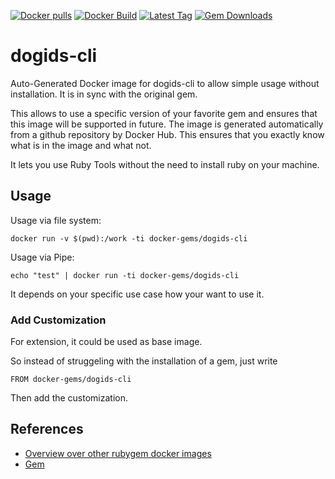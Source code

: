[![Docker pulls](https://img.shields.io/docker/pulls/rubygem/dogids-cli.svg)](https://hub.docker.com/r/rubygem/dogids-cli/)
[![Docker Build](https://img.shields.io/docker/automated/rubygem/dogids-cli.svg)](https://hub.docker.com/r/rubygem/dogids-cli/)
[![Latest Tag](https://img.shields.io/github/tag/docker-rubygem/dogids-cli.svg)](https://hub.docker.com/r/rubygem/dogids-cli/)
[![Gem Downloads](https://img.shields.io/gem/dt/dogids-cli.svg)](https://rubygems.org/gems/dogids-cli/)
# dogids-cli

Auto-Generated Docker image for dogids-cli to allow simple usage without installation.
It is in sync with the original gem.

This allows to use a specific version of your favorite gem and ensures that this image will be supported in future.
The image is generated automatically from a github repository by Docker Hub.
This ensures that you exactly know what is in the image and what not.

It lets you use Ruby Tools without the need to install ruby on your machine.

## Usage

Usage via file system:

`docker run -v $(pwd):/work -ti docker-gems/dogids-cli`

Usage via Pipe:

`echo "test" | docker run -ti docker-gems/dogids-cli`

It depends on your specific use case how your want to use it.

### Add Customization

For extension, it could be used as base image.

So instead of struggeling with the installation of a gem, just write

`FROM docker-gems/dogids-cli`

Then add the customization.

## References

 - [Overview over other rubygem docker images](https://github.com/thinkbot/docker-rubygem)
 - [Gem](https://rubygems.org/gems/dogids-cli/)
